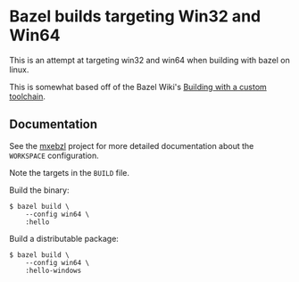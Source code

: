 # Bazel builds targeting Win32 and Win64

This is an attempt at targeting win32 and win64 when building with bazel on
linux.

This is somewhat based off of the Bazel Wiki's
[Building with a custom toolchain](https://github.com/bazelbuild/bazel/wiki/Building-with-a-custom-toolchain).

## Documentation

See the [mxebzl](https://github.com/cfrantz/mxebzl) project for more detailed
documentation about the `WORKSPACE` configuration.

Note the targets in the `BUILD` file.

Build the binary:

```
$ bazel build \
    --config win64 \
    :hello
```

Build a distributable package:

```
$ bazel build \
    --config win64 \
    :hello-windows
```
